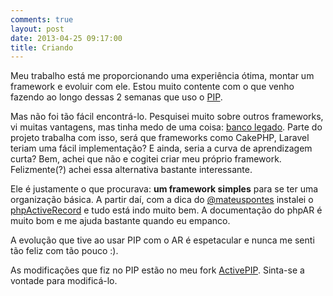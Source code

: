 ```yaml
---
comments: true
layout: post
date: 2013-04-25 09:17:00
title: Criando
---
```


Meu trabalho está me proporcionando uma experiência ótima, montar um framework e evoluir com ele. Estou muito contente com o que venho fazendo ao longo dessas 2 semanas que uso o [PIP](https://github.com/gilbitron/PIP).

Mas não foi tão fácil encontrá-lo. Pesquisei muito sobre outros frameworks, vi muitas vantagens, mas tinha medo de uma coisa: <u>banco legado</u>. Parte do projeto trabalha com isso, será que frameworks como CakePHP, Laravel teriam uma fácil implementação? E ainda, seria a curva de aprendizagem curta? Bem, achei que não e cogitei criar meu próprio framework. Felizmente(?) achei essa alternativa bastante interessante.

Ele é justamente o que procurava: <b>um framework simples</b> para se ter uma organização básica. A partir daí, com a dica do [@mateuspontes](http://twitter.com/mateuspontes) instalei o [phpActiveRecord](phpactiverecord.org) e tudo está indo muito bem. A documentação do phpAR é muito bom e me ajuda bastante quando eu empanco.

A evolução que tive ao usar PIP com o AR é espetacular e nunca me senti tão feliz com tão pouco :).

As modificações que fiz no PIP estão no meu fork [ActivePIP](https://github.com/jrochelly/ActivePIP). Sinta-se a vontade para modificá-lo.